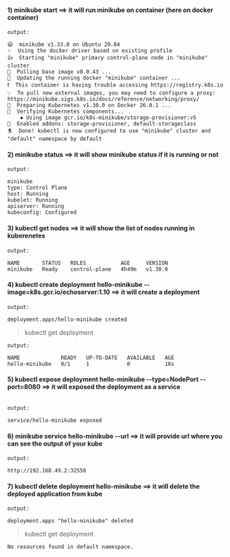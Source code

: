 #### 1) minikube start  ==> it will run minikube on container (here on docker container)

```
output:

😄  minikube v1.33.0 on Ubuntu 20.04
✨  Using the docker driver based on existing profile
👍  Starting "minikube" primary control-plane node in "minikube" cluster
🚜  Pulling base image v0.0.43 ...
🏃  Updating the running docker "minikube" container ...
❗  This container is having trouble accessing https://registry.k8s.io
💡  To pull new external images, you may need to configure a proxy: https://minikube.sigs.k8s.io/docs/reference/networking/proxy/
🐳  Preparing Kubernetes v1.30.0 on Docker 26.0.1 ...
🔎  Verifying Kubernetes components...
    ▪ Using image gcr.io/k8s-minikube/storage-provisioner:v5
🌟  Enabled addons: storage-provisioner, default-storageclass
🏄  Done! kubectl is now configured to use "minikube" cluster and "default" namespace by default

```


#### 2) minikube status ==> it will show minikube status if it is running or not 

```
output:

minikube
type: Control Plane
host: Running
kubelet: Running
apiserver: Running
kubeconfig: Configured

```

#### 3) kubectl get nodes ==> it will show the list of nodes running in kuberenetes 

```
output:

NAME       STATUS   ROLES           AGE     VERSION
minikube   Ready    control-plane   4h49m   v1.30.0

```

#### 4) kubectl create deployment hello-minikube --image=k8s.gcr.io/echoserver:1.10 ==> it will create a deployment 

```
output:

deployment.apps/hello-minikube created
````
> kubectl get deployment

```
output:

NAME             READY   UP-TO-DATE   AVAILABLE   AGE
hello-minikube   0/1     1            0           18s

```

#### 5) kubectl expose deployment hello-minikube --type=NodePort --port=8080 ==> it will exposed the deployment as a service


```

output:

service/hello-minikube exposed

```

#### 6) minikube service hello-minikube --url ==> it will provide url where you can see the output of your kube

```
output:

http://192.168.49.2:32558

````

#### 7) kubectl delete deployment hello-minikube ==> it will delete the deployed application from kube 	


```
output:

deployment.apps "hello-minikube" deleted

```

> kubectl get deployment

``` No resources found in default namespace. ```

